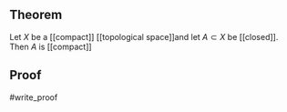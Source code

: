 ## Theorem
Let $X$ be a [[compact]] [[topological space]]and let $A \subset X$ be [[closed]]. Then $A$ is [[compact]]
## Proof
#write_proof